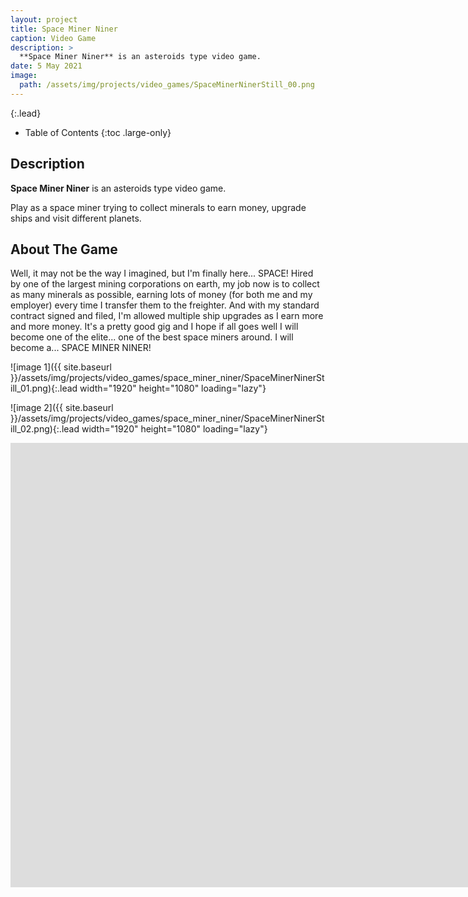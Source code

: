 ```yaml
---
layout: project
title: Space Miner Niner
caption: Video Game
description: >
  **Space Miner Niner** is an asteroids type video game.
date: 5 May 2021
image: 
  path: /assets/img/projects/video_games/SpaceMinerNinerStill_00.png
---
```


{:.lead}

- Table of Contents
{:toc .large-only}

## Description

**Space Miner Niner** is an asteroids type video game.  

Play as a space miner trying to collect minerals to earn money, upgrade ships and visit different planets.

## About The Game

Well, it may not be the way I imagined, but I'm finally here... SPACE!
Hired by one of the largest mining corporations on earth, my job now is to collect as many minerals as possible, earning lots of money (for both me and my employer) every time I transfer them to the freighter.  And with my standard contract signed and filed, I'm allowed multiple ship upgrades as I earn more and more money.  It's a pretty good gig and I hope if all goes well I will become one of the elite... one of the best space miners around.  I will become a...
SPACE MINER NINER!

![image 1]({{ site.baseurl }}/assets/img/projects/video_games/space_miner_niner/SpaceMinerNinerStill_01.png){:.lead width="1920" height="1080" loading="lazy"}

![image 2]({{ site.baseurl }}/assets/img/projects/video_games/space_miner_niner/SpaceMinerNinerStill_02.png){:.lead width="1920" height="1080" loading="lazy"}

<div class="lead aspect-ratio sixteen-nine">
          
<iframe width="1903" height="711" src="https://www.youtube.com/embed/0CVAYDli_5o" frameborder="0" allow="accelerometer; autoplay; clipboard-write; encrypted-media; gyroscope; picture-in-picture" allowfullscreen></iframe>

</div>
